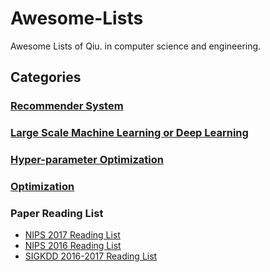 # Awesome-Lists
Awesome Lists of Qiu. in computer science and engineering.

## Categories

### [**Recommender System**](./RecommenderSystem.md)

### [**Large Scale Machine Learning or Deep Learning**](./LargeScaleMachineLearning.md)

### [**Hyper-parameter Optimization**](./Hyper-parameterOptimization.md)

### [**Optimization**](./Optimization.md)

### Paper Reading List

* [NIPS 2017 Reading List](./NIPS-2017-Reading-List.md)
* [NIPS 2016 Reading List](./NIPS-2016-Reading-List.md)
* [SIGKDD 2016-2017 Reading List](./SIGKDD16-17.md)
